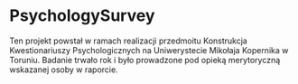 # PsychologySurvey

Ten projekt powstał w ramach realizacji przedmoitu Konstrukcja Kwestionariuszy Psychologicznych na Uniwerystecie Mikołaja Kopernika w Toruniu. Badanie trwało rok i było prowadzone pod opieką merytoryczną wskazanej osoby w raporcie. 
